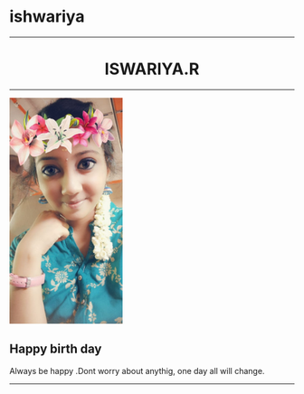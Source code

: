 # ishwariya
<html>
<body>
<head><title>BIRTH DAY</title></head>
<hr size=3 noshade>
<h1><center>ISWARIYA.R</center></h1>
<hr size=3 noshade>
<img src=iswariya.JPG height=400px width=200px>
<h2>Happy birth day </h2>
<p>Always be happy .Dont worry about anythig, one day all will change.</p>
<hr size=3 noshade>

